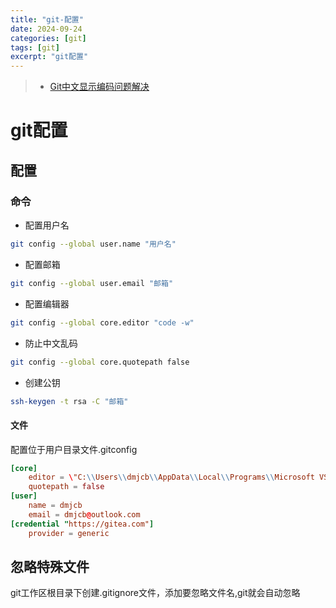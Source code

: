 ```yaml
---
title: "git-配置"
date: 2024-09-24
categories: [git]
tags: [git]
excerpt: "git配置"
---
```


> - [Git中文显示编码问题解决](https://cuiqingcai.com/9997.html)

# git配置

## 配置

### 命令

- 配置用户名

```sh
git config --global user.name "用户名"
```

- 配置邮箱

```sh
git config --global user.email "邮箱"
```

- 配置编辑器

```sh
git config --global core.editor "code -w"
```

- 防止中文乱码

```sh
git config --global core.quotepath false
```

- 创建公钥

```sh
ssh-keygen -t rsa -C "邮箱"
```

#### 文件

配置位于用户目录文件.gitconfig

```conf
[core]
	editor = \"C:\\Users\\dmjcb\\AppData\\Local\\Programs\\Microsoft VS Code\\bin\\code\" --wait
	quotepath = false
[user]
	name = dmjcb
	email = dmjcb@outlook.com
[credential "https://gitea.com"]
	provider = generic
```

## 忽略特殊文件

git工作区根目录下创建.gitignore文件，添加要忽略文件名,git就会自动忽略